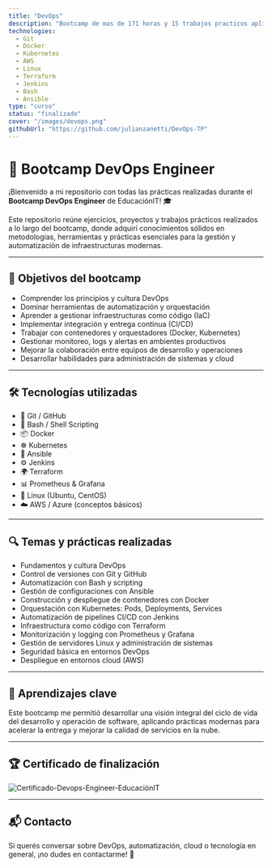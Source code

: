 ```yaml
---
title: "DevOps"
description: "Bootcamp de mas de 171 horas y 15 trabajos practicos aplicando todas las tecnologias aprendidas."
technologies:
  - Git
  - Docker
  - Kubernetes
  - AWS
  - Linux
  - Terraform
  - Jenkins
  - Bash
  - Ansible
type: "curso"
status: "finalizado"
cover: "/images/devops.png"
githubUrl: "https://github.com/julianzanetti/DevOps-TP"
---
```


# 🚀 Bootcamp DevOps Engineer

¡Bienvenido a mi repositorio con todas las prácticas realizadas durante el **Bootcamp DevOps Engineer** de EducaciónIT! 🎓

Este repositorio reúne ejercicios, proyectos y trabajos prácticos realizados a lo largo del bootcamp, donde adquirí conocimientos sólidos en metodologías, herramientas y prácticas esenciales para la gestión y automatización de infraestructuras modernas.

---

## 🎯 Objetivos del bootcamp

- Comprender los principios y cultura DevOps  
- Dominar herramientas de automatización y orquestación  
- Aprender a gestionar infraestructuras como código (IaC)  
- Implementar integración y entrega continua (CI/CD)  
- Trabajar con contenedores y orquestadores (Docker, Kubernetes)  
- Gestionar monitoreo, logs y alertas en ambientes productivos  
- Mejorar la colaboración entre equipos de desarrollo y operaciones  
- Desarrollar habilidades para administración de sistemas y cloud  

---

## 🛠️ Tecnologías utilizadas

- 🐙 Git / GitHub  
- 🐚 Bash / Shell Scripting  
- 📦 Docker  
- ☸️ Kubernetes  
- 🤖 Ansible  
- ⚙️ Jenkins  
- 🌍 Terraform  
- 📊 Prometheus & Grafana  
- 🐧 Linux (Ubuntu, CentOS)  
- ☁️ AWS / Azure (conceptos básicos)  

---

## 🔍 Temas y prácticas realizadas

- Fundamentos y cultura DevOps  
- Control de versiones con Git y GitHub  
- Automatización con Bash y scripting  
- Gestión de configuraciones con Ansible  
- Construcción y despliegue de contenedores con Docker  
- Orquestación con Kubernetes: Pods, Deployments, Services  
- Automatización de pipelines CI/CD con Jenkins  
- Infraestructura como código con Terraform  
- Monitorización y logging con Prometheus y Grafana  
- Gestión de servidores Linux y administración de sistemas  
- Seguridad básica en entornos DevOps  
- Despliegue en entornos cloud (AWS)  

---

## 🧠 Aprendizajes clave

Este bootcamp me permitió desarrollar una visión integral del ciclo de vida del desarrollo y operación de software, aplicando prácticas modernas para acelerar la entrega y mejorar la calidad de servicios en la nube.

---

## 🏆 Certificado de finalización

![Certificado-Devops-Engineer-EducaciónIT](https://github.com/user-attachments/assets/db58f2bc-4d14-4c60-bb6f-d05aa69eba67)

---

## 📬 Contacto

Si querés conversar sobre DevOps, automatización, cloud o tecnología en general, ¡no dudes en contactarme! 💬
